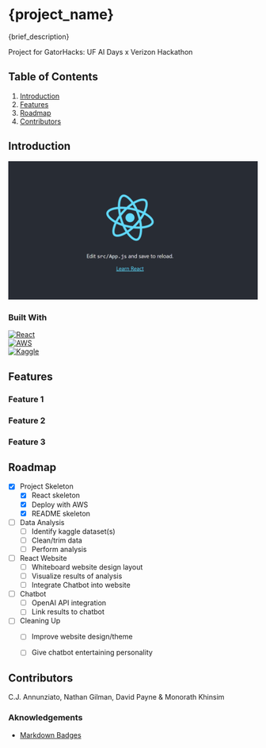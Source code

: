 # {project_name}

{brief_description}

Project for GatorHacks: UF AI Days x Verizon Hackathon

## Table of Contents
1. [Introduction](#introduction)
2. [Features](#features)
3. [Roadmap](#roadmap)
4. [Contributors](#contributors)

## Introduction

[![project_name Screen Shot][project-screenshot]][Project-url]

### Built With
[![React][React.js]][React-url]<br>
[![AWS][AWS.Amazon.com]][AWS-url]<br>
[![Kaggle][Kaggle.com]][Kaggle-url]<br>

## Features
### Feature 1

### Feature 2

### Feature 3

## Roadmap
- [x] Project Skeleton
    - [x] React skeleton
    - [x] Deploy with AWS
    - [x] README skeleton
- [ ] Data Analysis
    - [ ] Identify kaggle dataset(s)
    - [ ] Clean/trim data
    - [ ] Perform analysis
- [ ] React Website
    - [ ] Whiteboard website design layout 
    - [ ] Visualize results of analysis
    - [ ] Integrate Chatbot into website
- [ ] Chatbot
    - [ ] OpenAI API integration
    - [ ] Link results to chatbot
- [ ] Cleaning Up
    - [ ] Improve website design/theme
    - [ ] Give chatbot entertaining personality


## Contributors
C.J. Annunziato, Nathan Gilman, David Payne & Monorath Khinsim

### Aknowledgements
- [Markdown Badges][markdown-badges]




<!-- MARKDOWN LINKS & IMAGES -->
[markdown-badges]: https://github.com/Ileriayo/markdown-badges
[React.js]: https://img.shields.io/badge/react-%2320232a.svg?style=for-the-badge&logo=react&logoColor=%2361DAFB
[React-url]: https://reactjs.org/
[AWS.Amazon.com]: https://img.shields.io/badge/AWS-%23FF9900.svg?style=for-the-badge&logo=amazon-aws&logoColor=white
[AWS-url]: https://aws.amazon.com/
[Kaggle.com]: https://img.shields.io/badge/Kaggle-035a7d?style=for-the-badge&logo=kaggle&logoColor=white
[Kaggle-url]: https://www.kaggle.com/
[project-screenshot]: images/screenshot.png
[project-url]: https://main.d3zzit7f6g0xs.amplifyapp.com/

